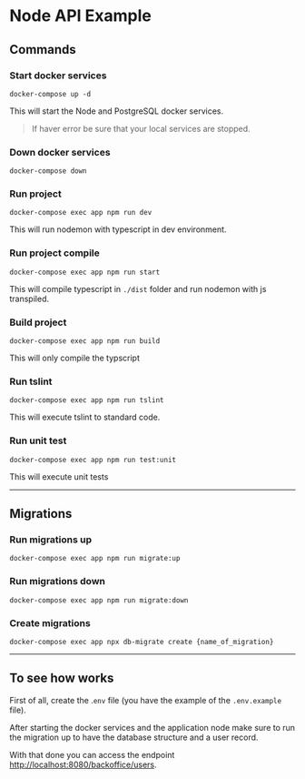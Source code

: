# Node API Example

## Commands

### Start docker services
```shell
docker-compose up -d
```

This will start the Node and PostgreSQL docker services.

> If haver error be sure that your local services are stopped.

### Down docker services
```shell
docker-compose down
```

### Run project
```shell
docker-compose exec app npm run dev
```
This will run nodemon with typescript in dev environment.

### Run project compile
```shell
docker-compose exec app npm run start
```
This will compile typescript in `./dist` folder and run nodemon with js transpiled.

### Build project
```shell
docker-compose exec app npm run build
```
This will only compile the typscript

### Run tslint
```shell
docker-compose exec app npm run tslint
```
This will execute tslint to standard code.

### Run unit test
```shell
docker-compose exec app npm run test:unit
```
This will execute unit tests

---
## Migrations

### Run migrations up
```shell
docker-compose exec app npm run migrate:up
```

### Run migrations down
```shell
docker-compose exec app npm run migrate:down
```

### Create migrations
```shell
docker-compose exec app npx db-migrate create {name_of_migration}
```

---
## To see how works

First of all, create the .`env` file (you have the example of the `.env.example` file).

After starting the docker services and the application node make sure to run the migration up to have the database structure and a user record.

With that done you can access the endpoint [http://localhost:8080/backoffice/users](http://localhost:8080/backoffice/users).
